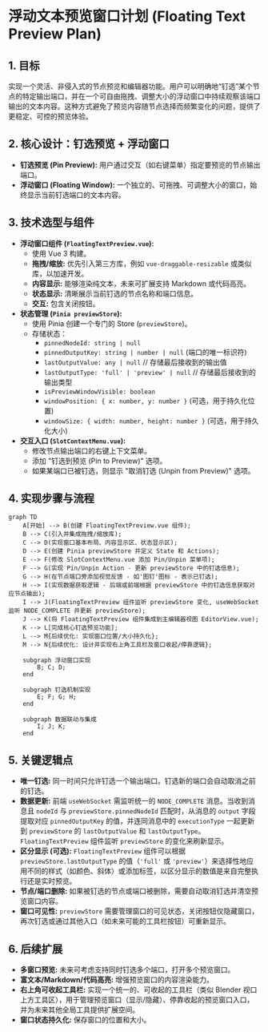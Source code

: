 # 浮动文本预览窗口计划 (Floating Text Preview Plan)

## 1. 目标

实现一个灵活、非侵入式的节点预览和编辑器功能。用户可以明确地“钉选”某个节点的特定输出端口，并在一个可自由拖拽、调整大小的浮动窗口中持续观察该端口输出的文本内容。这种方式避免了预览内容随节点选择而频繁变化的问题，提供了更稳定、可控的预览体验。

## 2. 核心设计：钉选预览 + 浮动窗口

*   **钉选预览 (Pin Preview):** 用户通过交互（如右键菜单）指定要预览的节点输出端口。
*   **浮动窗口 (Floating Window):** 一个独立的、可拖拽、可调整大小的窗口，始终显示当前钉选端口的文本内容。

## 3. 技术选型与组件

*   **浮动窗口组件 (`FloatingTextPreview.vue`):**
    *   使用 Vue 3 构建。
    *   **拖拽/缩放:** 优先引入第三方库，例如 `vue-draggable-resizable` 或类似库，以加速开发。
    *   **内容显示:** 能够渲染纯文本，未来可扩展支持 Markdown 或代码高亮。
    *   **状态显示:** 清晰展示当前钉选的节点名称和端口信息。
    *   **交互:** 包含关闭按钮。
*   **状态管理 (`Pinia previewStore`):**
    *   使用 Pinia 创建一个专门的 Store (`previewStore`)。
    *   存储状态：
        *   `pinnedNodeId: string | null`
        *   `pinnedOutputKey: string | number | null` (端口的唯一标识符)
        *   `lastOutputValue: any | null` // 存储最后接收到的输出值
        *   `lastOutputType: 'full' | 'preview' | null` // 存储最后接收到的输出类型
        *   `isPreviewWindowVisible: boolean`
        *   `windowPosition: { x: number, y: number }` (可选，用于持久化位置)
        *   `windowSize: { width: number, height: number }` (可选，用于持久化大小)
*   **交互入口 (`SlotContextMenu.vue`):**
    *   修改节点输出端口的右键上下文菜单。
    *   添加 "钉选到预览 (Pin to Preview)" 选项。
    *   如果某端口已被钉选，则显示 "取消钉选 (Unpin from Preview)" 选项。

## 4. 实现步骤与流程

```mermaid
graph TD
    A[开始] --> B(创建 FloatingTextPreview.vue 组件);
    B --> C(引入并集成拖拽/缩放库);
    C --> D(实现窗口基本布局、内容显示区、状态显示区);
    D --> E(创建 Pinia previewStore 并定义 State 和 Actions);
    E --> F(修改 SlotContextMenu.vue 添加 Pin/Unpin 菜单项);
    F --> G(实现 Pin/Unpin Action - 更新 previewStore 中的钉选信息);
    G --> H(在节点端口旁添加视觉反馈 - 如'图钉'图标 - 表示已钉选);
    H --> I(实现数据获取逻辑 - 后端或前端根据 previewStore 中的钉选信息获取对应节点输出);
    I --> J(FloatingTextPreview 组件监听 previewStore 变化, useWebSocket 监听 NODE_COMPLETE 并更新 previewStore);
    J --> K(将 FloatingTextPreview 组件集成到主编辑器视图 EditorView.vue);
    K --> L[完成核心钉选预览功能];
    L --> M{后续优化: 实现窗口位置/大小持久化};
    M --> N{后续优化: 设计并实现右上角工具栏及窗口收起/停靠逻辑};

    subgraph 浮动窗口实现
        B; C; D;
    end

    subgraph 钉选机制实现
        E; F; G; H;
    end

    subgraph 数据联动与集成
        I; J; K;
    end
```

## 5. 关键逻辑点

*   **唯一钉选:** 同一时间只允许钉选一个输出端口。钉选新的端口会自动取消之前的钉选。
*   **数据更新:** 前端 `useWebSocket` 需监听统一的 `NODE_COMPLETE` 消息。当收到消息且 `nodeId` 与 `previewStore.pinnedNodeId` 匹配时，从消息的 `output` 字段提取对应 `pinnedOutputKey` 的值，并连同消息中的 `executionType` 一起更新到 `previewStore` 的 `lastOutputValue` 和 `lastOutputType`。`FloatingTextPreview` 组件监听 `previewStore` 的变化来刷新显示。
*   **区分显示 (可选):** `FloatingTextPreview` 组件可以根据 `previewStore.lastOutputType` 的值（`'full'` 或 `'preview'`）来选择性地应用不同的样式（如颜色、斜体）或添加标签，以区分显示的数值是来自完整执行还是实时预览。
*   **节点/端口删除:** 如果被钉选的节点或端口被删除，需要自动取消钉选并清空预览窗口内容。
*   **窗口可见性:** `previewStore` 需要管理窗口的可见状态，关闭按钮仅隐藏窗口，再次钉选或通过其他入口（如未来可能的工具栏按钮）可重新显示。

## 6. 后续扩展

*   **多窗口预览:** 未来可考虑支持同时钉选多个端口，打开多个预览窗口。
*   **富文本/Markdown/代码高亮:** 增强预览窗口的内容渲染能力。
*   **右上角可收起工具栏:** 实现一个统一的、可收起的工具栏（类似 Blender 视口上方工具区），用于管理预览窗口（显示/隐藏）、停靠收起的预览窗口入口，并为未来其他全局工具提供扩展空间。
*   **窗口状态持久化:** 保存窗口的位置和大小。